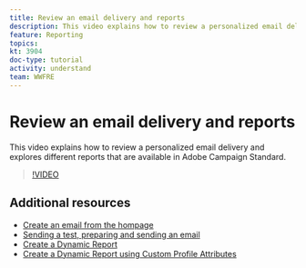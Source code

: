 ```yaml
---
title: Review an email delivery and reports
description: This video explains how to review a personalized email delivery and explores different reports that are available in Adobe Campaign Standard (ACS).
feature: Reporting
topics: 
kt: 3904
doc-type: tutorial
activity: understand
team: WWFRE
---
```


# Review an email delivery and reports

This video explains how to review a personalized email delivery and explores different reports that are available in Adobe Campaign Standard.

>[!VIDEO](https://video.tv.adobe.com/v/21389?quality=12)

## Additional resources

* [Create an email from the hompage](/help/communication-channels/email/create-email-from-homepage.md)
* [Sending a test, preparing and sending an email](/help/communication-channels/email/sending-test-preparing-sending-email.md)
* [Create a Dynamic Report](/help/reporting/creating-a-dynamic-report.md)
* [Create a Dynamic Report using Custom Profile Attributes](/help/reporting/custom-profile-attributes-dynamic-reports.md)

